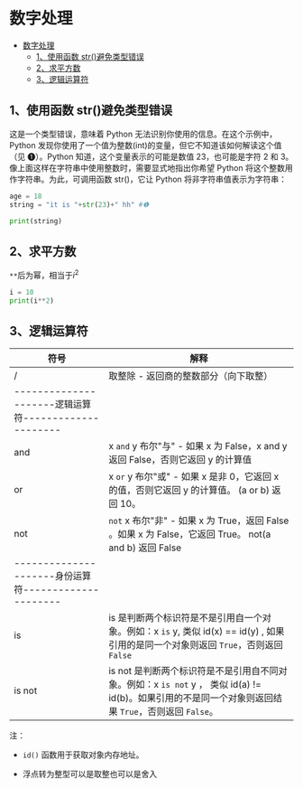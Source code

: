 <!--
 * @Author: your name
 * @Date: 2020-01-07 15:44:22
 * @LastEditTime : 2020-02-11 10:53:44
 * @LastEditors  : Please set LastEditors
 * @Description: In User Settings Edit
 * @FilePath: \VueLearnc:\Users\11346\OneDrive\笔记\PythonLearning\基础语法\2、数字.md
 -->

# 数字处理


<!-- @import "[TOC]" {cmd="toc" depthFrom=1 depthTo=6 orderedList=false} -->

<!-- code_chunk_output -->

- [数字处理](#数字处理)
  - [1、使用函数 str()避免类型错误](#1-使用函数-str避免类型错误)
  - [2、求平方数](#2-求平方数)
  - [3、逻辑运算符](#3-逻辑运算符)

<!-- /code_chunk_output -->


## 1、使用函数 str()避免类型错误

这是一个类型错误，意味着 Python 无法识别你使用的信息。在这个示例中，Python 发现你使用了一个值为整数(int)的变量，但它不知道该如何解读这个值（见 ❶）。Python 知道，这个变量表示的可能是数值 23，也可能是字符 2 和 3。像上面这样在字符串中使用整数时，需要显式地指出你希望 Python 将这个整数用作字符串。为此，可调用函数 str()，它让 Python 将非字符串值表示为字符串：

```python
age = 18
string = "it is "+str(23)+" hh" #❶

print(string)
```

## 2、求平方数

`**`后为幂，相当于$i^2$

```python {cmd}
i = 10
print(i**2)
```

## 3、逻辑运算符

| 符号        | 解释   |
| --------------| ---- |
| /                                                   | 取整除 - 返回商的整数部分（向下取整）                                                                                                                 |
| ---------------------逻辑运算符--------------------- ||
| and                                                  | x `and` y 布尔"与" - 如果 x 为 False，x and y 返回 False，否则它返回 y 的计算值                                                                       |
| or                                                   | x `or` y 布尔"或" - 如果 x 是非 0，它返回 x 的值，否则它返回 y 的计算值。 (a or b) 返回 10。                                                          |
| not                                                  | `not` x 布尔"非" - 如果 x 为 True，返回 False 。如果 x 为 False，它返回 True。 not(a and b) 返回 False                                                |
| ---------------------身份运算符--------------------- ||
| is                                                   | is 是判断两个标识符是不是引用自一个对象。例如：x `is` y, 类似 id(x) == id(y) , 如果引用的是同一个对象则返回 `True`，否则返回 `False`                  |
| is not                                               | is not 是判断两个标识符是不是引用自不同对象。例如：x `is not` y ， 类似 id(a) != id(b)。如果引用的不是同一个对象则返回结果 `True`，否则返回 `False`。 |
 注： 

+ `id()` 函数用于获取对象内存地址。

+ 浮点转为整型可以是取整也可以是舍入